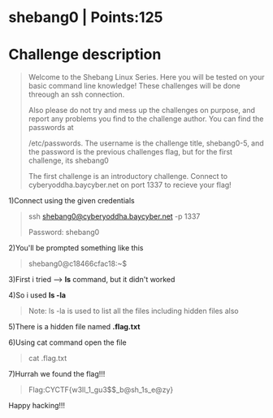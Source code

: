 # shebang0 | Points:125
# Challenge description
> Welcome to the Shebang Linux Series. Here you will be tested on your basic command line knowledge! These challenges will be done threough an ssh connection. 
>
> Also please do not try and mess up the challenges on purpose, and report any problems you find to the challenge author. You can find the passwords at 
>
> /etc/passwords. The username is the challenge title, shebang0-5, and the password is the previous challenges flag, but for the first challenge, its shebang0
>
> The first challenge is an introductory challenge. Connect to cyberyoddha.baycyber.net on port 1337 to recieve your flag!



1)Connect using the given credentials
> ssh shebang0@cyberyoddha.baycyber.net -p 1337
>
> Password: shebang0

2)You'll be prompted something like this
>  shebang0@c18466cfac18:~$

3)First i tried --> __ls__ command, but it didn't worked

4)So i used __ls -la__

> Note: ls -la is used to list all the files including hidden files also

5)There is a hidden file named __.flag.txt__

6)Using cat command open the file
> cat .flag.txt

7)Hurrah we found the flag!!!
> Flag:CYCTF{w3ll_1_gu3$$_b@sh_1s_e@zy}

Happy hacking!!!
